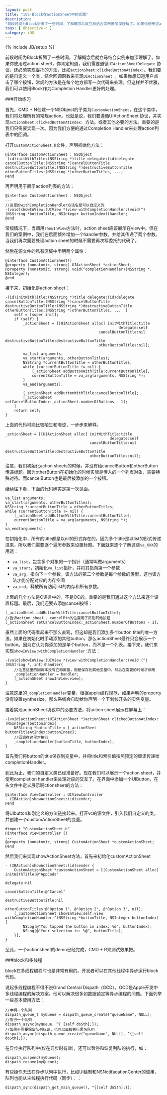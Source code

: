 ```yaml
---
layout: post
title: "iOS-Block在actionSheet中的实践"
description:
"前段时间为Block折腾了一些时间，了解概念后就立马结合实例来加深理解了。如果你使用过action sheet，你肯定知道，我们需要遵循UIActionSheetDelegate 协议，还必须实现委托的方法，比如actionSheet:clickedButtonAtIndex:。我们要的是自定义一个类，结合回调函数来实现UIActionSheet 。如果你想知道用户点击了哪个按钮，常规的方法是在每个地方都写一次代码来处理。但这样并不优雅，我们可以使用Block作为Completion Handler更好的处理。"
tags: [ Objective-c ]
category: iOS
---
```

{% include JB/setup %}

前段时间为Block折腾了一些时间，了解概念后就立马结合实例来加深理解了。如果你使用过action sheet，你肯定知道，我们需要遵循`UIActionSheetDelegate` 协议，还必须实现委托的方法，比如`actionSheet:clickedButtonAtIndex:`。我们要的是自定义一个类，结合回调函数来实现`UIActionSheet `。如果你想知道用户点击了哪个按钮，常规的方法是在每个地方都写一次代码来处理。但这样并不优雅，我们可以使用Block作为Completion Handler更好的处理。

###开始练习

首先，CMD + N创建一个NSObject的子类为`CustomActionSheet`，在这个类中，我们将处理所有的常规action。也就是说，我们要遵循UIActionSheet 协议，并实现`actionSheet:clickedButtonAtIndex: `方法。或者其他必要的方法。重要的是我们只需要实现一次。因为我们方便的通过Completion Handler来处理action列表中的回调。

打开`CustomActionSheet.h`文件，声明初始化方法：

    @interface CustomActionSheet : NSObject 
    -(id)initWithTitle:(NSString *)title delegate:(id)delegate cancelButtonTitle:(NSString *)cancelButtonTitle destructiveButtonTitle:(NSString *)destructiveButtonTitle otherButtonTitles:(NSString *)otherButtonTitles, ...;
    @end

再声明用于展示action列表的方法：

    @interface CustomActionSheet : NSObject 
    ...
    //这里的withCompletionHandler方法名是可以自定义的
    -(void)showInView:(UIView *)view withCompletionHandler:(void(^)(NSString *buttonTitle, NSInteger buttonIndex))handler;
    @end

常规情况下，当调用`showInView`方法时，action sheet应该展示在view中。但在我们的案例中，我们在后面额外增加一个handler参数。并给其传递了两个参数。当我们再次需要处理action sheet的时候不需要再次写委托的代码了。

然后在源文件的私有区域中申明两个属性：

    @interface CustomActionSheet()
    @property (nonatomic, strong) UIActionSheet *actionSheet;
    @property (nonatomic, strong) void(^completionHandler)(NSString *, NSInteger);
    @end

接下来，初始化是action sheet：

    -(id)initWithTitle:(NSString *)title delegate:(id)delegate cancelButtonTitle:(NSString *)cancelButtonTitle destructiveButtonTitle:(NSString *)destructiveButtonTitle otherButtonTitles:(NSString *)otherButtonTitles, ...  {
        self = [super init];
        if (self) {
            _actionSheet = [[UIActionSheet alloc] initWithTitle:title
                                                       delegate:self
                                              cancelButtonTitle:nil
                                         destructiveButtonTitle:destructiveButtonTitle
                                              otherButtonTitles:nil];

            va_list arguments;
            va_start(arguments, otherButtonTitles);
            NSString *currentButtonTitle = otherButtonTitles;
            while (currentButtonTitle != nil) {
                [_actionSheet addButtonWithTitle:currentButtonTitle];
                currentButtonTitle = va_arg(arguments, NSString *);
            }
            va_end(arguments);

            [_actionSheet addButtonWithTitle:cancelButtonTitle];
            [_actionSheet setCancelButtonIndex:_actionSheet.numberOfButtons - 1];
        }
        return self;
    }

上面的代码可能比较陌生和晦涩，一步步来解释。

    _actionSheet = [[UIActionSheet alloc] initWithTitle:title
                                                   delegate:self
                                          cancelButtonTitle:nil
                                     destructiveButtonTitle:destructiveButtonTitle
                                          otherButtonTitles:nil];

注意，我们初始化action sheets的时候，并没有给cancelButton和otherButton传递标题。因为otherButton在初始化的时候实际是传入的一个列表对象，需要特殊对待。而cancelButton也是最后被添加的一个按钮。

继续往下看，下面的代码确实是第一次见面。

    va_list arguments;
    va_start(arguments, otherButtonTitles);
    NSString *currentButtonTitle = otherButtonTitles;
    while (currentButtonTitle != nil) {
        [_actionSheet addButtonWithTitle:currentButtonTitle];
        currentButtonTitle = va_arg(arguments, NSString *);
    }
    va_end(arguments);

在初始化中，所有的title都是以nil的形式存在的，因为多个title是以list的形式传递进来，所以我们需要逐个遍历参数来设置标题。下面就来逐个了解这些`va_XXX`的用途：

- `va_list`，包含多个对象的一个指针（通常叫做arguments）
- `va_start`，初始化`va_list`指针，并将其指向第一个参数
- `va_arg`，指向下一个参数，该方法的第二个参数是每个参数的类型，这也该方法才能分配对应的内存空间
- `va_end`，释放所有访问list的内存和所有参数。

上面的几个方法是C语言中的，不是OC的。重要的是我们通过这个方法来逐个设置标题。最后，我们还要去添加cancel按钮：

    [_actionSheet addButtonWithTitle:cancelButtonTitle];
    //告诉action sheet ，cancelBtn的位置用于区别其他按钮
    [_actionSheet setCancelButtonIndex:_actionSheet.numberOfButtons - 1];

虽然上面的代码看起来不那么直观，但这却是我们添加多个button title的唯一方法。如果在初始化时手动添加其他button，那么actionSheet最终只会展示一个button。因为它认为你添加的是单个button，而不是一个列表。接下来，我们来实现`showInView:withCompletionHandler:`方法：

    -(void)showInView:(UIView *)view withCompletionHandler:(void (^)(NSString *, int))handler{
        //注意这里的回调本没有立即直接，而是保存到其他变量中，然后在需要的时候才调用
        _completionHandler = handler;
        [_actionSheet showInView:view];
    }

注意这里的`_completionHandler`变量，根据apple编程规范，如果声明的property没有设置synthesize，那么系统会自动给你声明一个下划线开头的实例变量。

接着实现actionSheet协议中的必要方法，将action sheet展示在屏幕上：

    -(void)actionSheet:(UIActionSheet *)actionSheet clickedButtonAtIndex:(NSInteger)buttonIndex{
        NSString *buttonTitle = [_actionSheet buttonTitleAtIndex:buttonIndex];
        //回调在这里才执行
        _completionHandler(buttonTitle, buttonIndex);
    }



首先我们将button的title保存到变量中，并将title和索引值按照预定的顺讯传递给completionHandler。

到此为止，我们的自定义类已经准备好。现在我们可以展示一个action sheet，并使用completion handler来处理对应的交互了。在界面中添加一个UIButton，在头文件中定义展示啊ctionsheet的方法：

    @interface ViewController : UIViewController
    - (IBAction)showActionSheet:(id)sender;
    @end

将UIbutton和刚定义的方法链接起来。打开vc的源文件，引入我们自定义的类，并创建一个customActionSheet的变量。

    #import "CustomActionSheet.h"
    @interface ViewController ()
    ...
    @property (nonatomic, strong) CustomActionSheet *customActionSheet;
    @end

然后我们来实现showActionSheet方法，首先来初始化customActionSheet

    - (IBAction)showActionSheet:(id)sender {
        CustomActionSheet *customActionSheet = [[CustomActionSheet alloc] initWithTitle:@"AppCoda"
                                                                           delegate:nil
                                                                  cancelButtonTitle:@"Cancel"
                                                             destructiveButtonTitle:nil
                                                                  otherButtonTitles:@"Option 1", @"Option 2", @"Option 3", nil];
        [_customActionSheet showInView:self.view withCompletionHandler:^(NSString *buttonTitle, NSInteger buttonIndex) {
            NSLog(@"You tapped the button in index: %d", buttonIndex);
            NSLog(@"Your selection is: %@", buttonTitle);
        }];
    }

至此，一个actionsheet的demo已经完成，CMD + R来测试效果把。

###block和多线程

block在多线程编程时也是非常有用的。开发者可以在其他线程中异步运行block代码。

说起多线程编程不得不说Grand Central Dispath（GCD），GCD是Apple开发中多线程编程的解决方案。他可以解决很多如数据锁定等异步编程的问题。下面列举一些基本使用方法：

    //申明一个队列
    dispath_queue_t myQueue = dispath_queue_create("queueName", NULL);
    //执行一个队列
    dispath_async(myQueue, ^{ [self doSth];});
    //如果不需要保留队列标识，也可以直接执行匿名队列
    dispath_async(dispath_queue_create("queueName", NULL), ^{[self doSth];});
    
在异步执行队列中(仅在异步时有效)，还可以暂停和恢复列队的执行，如：

    dispath_suspend(myQueue);
    dispath_resume(myQueue);

有些操作无法在异步队列中执行，比如UI绘制和NSNotifacationCenter的调用，队列也能从主线程执行代码（同步）：：

    dispath_sync(dispath_get_main_queue(), ^{[self doSth];});
